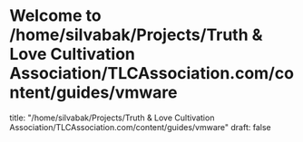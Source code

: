 # Welcome to /home/silvabak/Projects/Truth & Love Cultivation Association/TLCAssociation.com/content/guides/vmware
title: "/home/silvabak/Projects/Truth & Love Cultivation Association/TLCAssociation.com/content/guides/vmware"
draft: false
